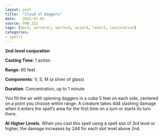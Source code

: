```yaml
---
layout: post
title:  "Cloud of Daggers"
date:   2015-01-01
source: PHB.222
tags: [bard, sorcerer, warlock, wizard, level2, conjuration]
categories:
- spells
---
```


**2nd-level conjuration**

**Casting Time**: 1 action

**Range**: 60 feet

**Components**: V, S, M (a sliver of glass)

**Duration**: Concentration, up to 1 minute

You fill the air with spinning daggers in a cube 5 feet on each side, centered on a point you choose within range. A creature takes 4d4 slashing damage when it enters the spell’s area for the first time on a turn or starts its turn there. 

**At Higher Levels.** When you cast this spell using a spell slot of 3rd level or higher, the damage increases by 2d4 for each slot level above 2nd. 
